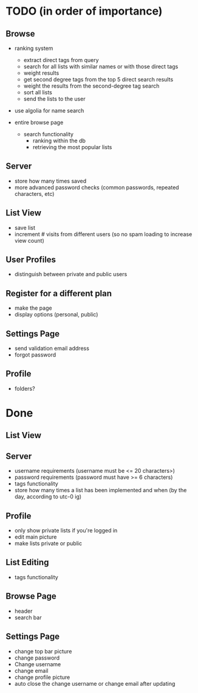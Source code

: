 # TODO (in order of importance)

## Browse
- ranking system
    - extract direct tags from query
    - search for all lists with similar names or with those direct tags
    - weight results
    - get second degree tags from the top 5 direct search results
    - weight the results from the second-degree tag search
    - sort all lists
    - send the lists to the user
- use algolia for name search

- entire browse page
    - search functionality
        - ranking within the db
        - retrieving the most popular lists

## Server
- store how many times saved
- more advanced password checks (common passwords, repeated characters, etc)

## List View
- save list
- increment # visits from different users (so no spam loading to increase view count)

## User Profiles
- distinguish between private and public users


## Register for a different plan
- make the page
- display options (personal, public)

## Settings Page
- send validation email address
- forgot password

## Profile
- folders?


# Done

## List View


## Server
- username requirements (username must be <= 20 characters>)
- password requirements (password must have >= 6 characters)
- tags functionality
- store how many times a list has been implemented and when (by the day, according to utc-0 ig)

## Profile
- only show private lists if you're logged in
- edit main picture
- make lists private or public

## List Editing
- tags functionality

## Browse Page
- header
- search bar

## Settings Page
- change top bar picture
- change password
- Change username
- change email
- change profile picture
- auto close the change username or change email after updating